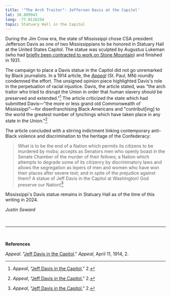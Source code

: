 ```yaml
---
title: '"The Arch Traitor": Jefferson Davis at the Capitol'
lat: 38.889943
long: -77.0116254
topic: Statuary Hall in the Capitol
---
```

During the Jim Crow era, the state of Mississippi chose CSA president Jefferson Davis as one of two Mississippians to be honored in Statuary Hall at the United States Capitol. The statue was sculpted by Augustus Lukeman (who had [briefly been contracted to work on Stone Mountain](https://falseimage.pennds.org/essay/Let-Stone-Mountain-Alone)) and finished in 1931.

The campaign to place a Davis statue in the Capitol did not go unremarked by Black journalists. In a 1914 article, the *[Appeal](https://chroniclingamerica.loc.gov/lccn/sn83016810/1914-04-11/ed-1/)* (St. Paul, MN) roundly condemned the effort. The unsigned opinion piece highlighted Davis's role in the perpetuation of racial injustice. Davis, the article stated, was "the arch traitor who tried to disrupt the Union in order that human slavery should be preserved and extended."[^1] The article criticized the state which had submitted Davis—"the more or less grand old Commonwealth of Mississippi"—for disenfranchising Black Americans and "contribut\[ing] to the world the greatest number of lynchings which have taken place in any state in the Union."[^2]

The article concluded with a stirring indictment linking contemporary anti-Black violence and discrimination to the heritage of the Confederacy:

> What is to be the end of a Nation which permits its citizens to be murdered by mobs; accepts as Senators men who openly boast in the Senate Chamber of the murder of their fellows; a Nation which attempts to degrade some of its citizenry by discriminatory laws and allows the segregation as lepers of men and women who have won their places after severe test; and in spite of the prejudice against them? A statue of Jeff Davis in the Capitol at Washington! God preserve our Nation![^3]

Mississippi's Davis statue remains in Statuary Hall as of the time of this writing in 2024.

*Justin Seward*

*<br>*

*<hr>*

*<br>*

**References**

*Appeal*. "[Jeff Davis in the Capitol](https://chroniclingamerica.loc.gov/lccn/sn83016810/1914-04-11/ed-1/)." *Appeal*, April 11, 1914, 2.

[^1]: *Appeal*, “[Jeff Davis in the Capitol](https://chroniclingamerica.loc.gov/lccn/sn83016810/1914-04-11/ed-1/),” 2.
[^2]: *Appeal*, “[Jeff Davis in the Capitol](https://chroniclingamerica.loc.gov/lccn/sn83016810/1914-04-11/ed-1/),” 2.
[^3]: *Appeal*, “[Jeff Davis in the Capitol](https://chroniclingamerica.loc.gov/lccn/sn83016810/1914-04-11/ed-1/),” 2.
